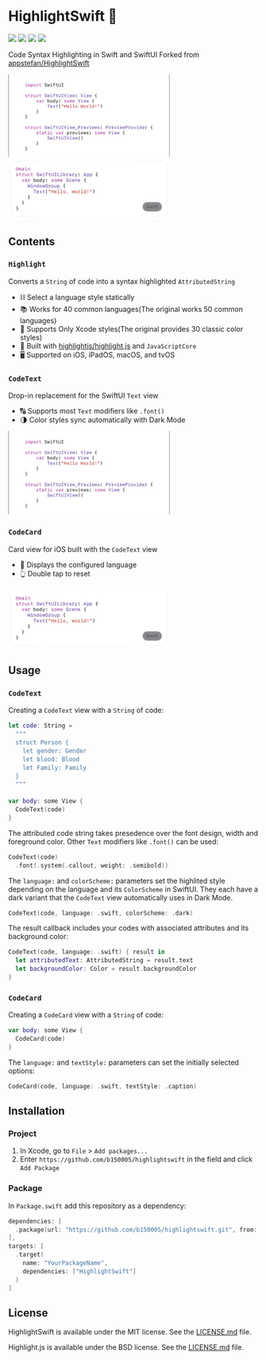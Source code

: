 # HighlightSwift 🎨

![](https://img.shields.io/github/v/release/appstefan/highlightswift)
![](https://img.shields.io/github/license/appstefan/highlightswift)
[![](https://img.shields.io/endpoint?url=https%3A%2F%2Fswiftpackageindex.com%2Fapi%2Fpackages%2Fappstefan%2FHighlightSwift%2Fbadge%3Ftype%3Dswift-versions)](https://swiftpackageindex.com/appstefan/HighlightSwift)
[![](https://img.shields.io/endpoint?url=https%3A%2F%2Fswiftpackageindex.com%2Fapi%2Fpackages%2Fappstefan%2FHighlightSwift%2Fbadge%3Ftype%3Dplatforms)](https://swiftpackageindex.com/appstefan/HighlightSwift)

Code Syntax Highlighting in Swift and SwiftUI
Forked from [appstefan/HighlightSwift](https://github.com/appstefan/HighlightSwift)

<picture>
  <source media="(prefers-color-scheme: light)" srcset="/Resources/codetext-light-appearance@2x.png">
  <source media="(prefers-color-scheme: dark)" srcset="/Resources/codetext-dark-appearance@2x.png">
  <img alt="CodeTextDemo" src="/Resources/codetext-light-appearance@2x.png" width=325>
</picture>

<picture>
  <source media="(prefers-color-scheme: light)" srcset="/Resources/codecard-light-appearance@2x.png">
  <source media="(prefers-color-scheme: dark)" srcset="/Resources/codecard-dark-appearance@2x.png">
  <img alt="CodeCardDemo" src="/Resources/codecard-light-appearance@2x.png" width=325>
</picture>

## Contents

### `Highlight`

Converts a `String` of code into a syntax highlighted `AttributedString`

- ⛓️ Select a language style statically
- 📚 Works for 40 common languages(The original works 50 common languages)
- 🌈 Supports Only Xcode styles(The original provides 30 classic color styles)
- 🧰 Built with [highlightjs/highlight.js](https://github.com/highlightjs/highlight.js) and `JavaScriptCore`
- 🖥️ Supported on iOS, iPadOS, macOS, and tvOS

### `CodeText`

Drop-in replacement for the SwiftUI `Text` view

- 🔠 Supports most `Text` modifiers like `.font()`
- 🌗 Color styles sync automatically with Dark Mode

<picture>
  <source media="(prefers-color-scheme: light)" srcset="/Resources/codetext-light-appearance@2x.png">
  <source media="(prefers-color-scheme: dark)" srcset="/Resources/codetext-dark-appearance@2x.png">
  <img alt="CodeText" src="/Resources/codetext-light-appearance@2x.png" width=325>
</picture>

### `CodeCard`

Card view for iOS built with the `CodeText` view

- 💬 Displays the configured language
- 👆 Double tap to reset

<picture>
  <source media="(prefers-color-scheme: light)" srcset="/Resources/codecard-light-appearance@2x.png">
  <source media="(prefers-color-scheme: dark)" srcset="/Resources/codecard-dark-appearance@2x.png">
  <img alt="CodeCard" src="/Resources/codecard-light-appearance@2x.png" width=325>
</picture>

## Usage

### `CodeText`

Creating a `CodeText` view with a `String` of code:

```swift
let code: String = 
  """
  struct Person {
    let gender: Gender
    let blood: Blood
    let Family: Family
  }
  """

var body: some View {
  CodeText(code)
}
```

The attributed code string takes presedence over the font design, width and foreground color. Other `Text` modifiers like `.font()` can be used:

```swift
CodeText(code)
  .font(.system(.callout, weight: .semibold))
```

The `language:` and `colorScheme:` parameters set the highlited style depending on the language and its `ColorScheme` in SwiftUI. 
They each have a dark variant that the `CodeText` view automatically uses in Dark Mode.

```swift
CodeText(code, language: .swift, colorScheme: .dark)
```

The result callback includes your codes with associated attributes and its background color:

```swift
CodeText(code, language: .swift) { result in
  let attributedText: AttributedString = result.text
  let backgroundColor: Color = result.backgroundColor
}
```

### `CodeCard`

Creating a `CodeCard` view with a `String` of code:

```swift
var body: some View {
  CodeCard(code)
}
```

The `language:` and `textStyle:` parameters can set the initially selected options:

```swift
CodeCard(code, language: .swift, textStyle: .caption)
```

## Installation

### Project

1. In Xcode, go to `File` > `Add packages...`
2. Enter `https://github.com/b150005/highlightswift` in the field and click `Add Package`

### Package

In `Package.swift` add this repository as a dependency:
```swift
dependencies: [
  .package(url: "https://github.com/b150005/highlightswift.git", from: "1.0.0")
],
targets: [
  .target(
    name: "YourPackageName",
    dependencies: ["HighlightSwift"]
  )
]
```

## License

HighlightSwift is available under the MIT license. See the [LICENSE.md](/LICENSE.md) file.

Highlight.js is available under the BSD license. See the [LICENSE.md](/Sources/HighlightSwift/HighlightJS/LICENSE.md) file.

